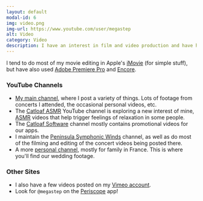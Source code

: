 ```yaml
---
layout: default
modal-id: 6
img: video.png
img-url: https://www.youtube.com/user/megastep
alt: Video
category: Video
description: I have an interest in film and video production and have hundreds of videos posted on YouTube and other sites.
---
```

I tend to do most of my movie editing in Apple's [iMovie](https://www.apple.com/mac/imovie/) (for simple stuff), but have also used [Adobe Premiere Pro](http://www.adobe.com/products/premiere.html) and [Encore](http://tv.adobe.com/product/encore/).

### YouTube Channels
* [My main channel](https://www.youtube.com/user/megastep), where I post a variety of things. Lots of footage from concerts I attended, the occasional personal videos, etc.
* The [Catloaf ASMR](https://catloafasmr.com) YouTube channel is exploring a new interest of mine, [ASMR](https://en.wikipedia.org/wiki/Autonomous_sensory_meridian_response) videos that help trigger feelings of relaxation in some people.
* The [Catloaf Software](https://www.youtube.com/user/catloafsoft) channel mostly contains promotional videos for our apps.
* I maintain the [Peninsula Symphonic Winds](https://www.youtube.com/channel/UCLs0HjcVt8pEJqNknpQD14A) channel, as well as do most of the filming and editing of the concert videos being posted there.
* A more [personal channel](https://www.youtube.com/user/stephanepetercx), mostly for family in France. This is where you'll find our wedding footage.

### Other Sites
* I also have a few videos posted on my [Vimeo account](https://vimeo.com/megastep).
* Look for `@megastep` on the [Periscope](http://periscope.tv/) app!

